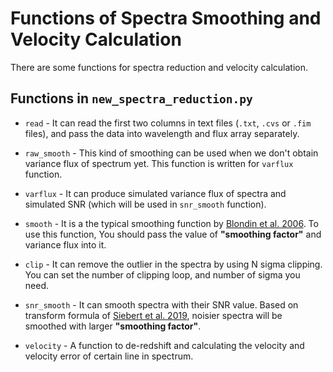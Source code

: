 # Functions of Spectra Smoothing and Velocity Calculation

There are some functions for spectra reduction and velocity calculation.

## Functions in `new_spectra_reduction.py`

- `read` - It can read the first two columns in text files (`.txt`, `.cvs` or `.fim` files), and pass the data into wavelength and flux array separately.

- `raw_smooth` - This kind of smoothing can be used when we don't obtain variance flux of spectrum yet. This function is written for `varflux` function.

- `varflux` - It can produce simulated variance flux of spectra and simulated SNR (which will be used in `snr_smooth` function).

- `smooth` - It is a the typical smoothing function by [Blondin et al. 2006](https://iopscience.iop.org/article/10.1086/498724). To use this function, You should pass the value of **"smoothing factor"** and variance flux into it.

- `clip` - It can remove the outlier in the spectra by using N sigma clipping. You can set the number of clipping loop, and number of sigma you need.

- `snr_smooth` - It can smooth spectra with their SNR value. Based on transform formula of [Siebert et al. 2019](https://academic.oup.com/mnras/article/486/4/5785/5484870), noisier spectra will be smoothed with larger **"smoothing factor"**.

- `velocity` - A function to de-redshift and calculating the velocity and velocity error of certain line in spectrum.
